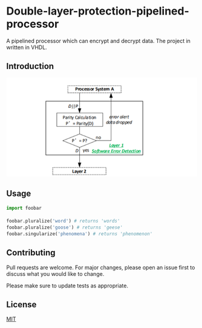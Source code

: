 # Double-layer-protection-pipelined-processor

A pipelined processor which can encrypt and decrypt data. The project in written in VHDL.
## Introduction
![layer1](https://github.com/YunruiZhang/Double-layer-protection-pipelined-processor/blob/main/photos/layer1.png?raw=true)

## Usage

```python
import foobar

foobar.pluralize('word') # returns 'words'
foobar.pluralize('goose') # returns 'geese'
foobar.singularize('phenomena') # returns 'phenomenon'
```

## Contributing
Pull requests are welcome. For major changes, please open an issue first to discuss what you would like to change.

Please make sure to update tests as appropriate.

## License
[MIT](https://choosealicense.com/licenses/mit/)
